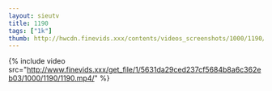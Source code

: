 ```yaml
--- 
layout: sieutv
title: 1190
tags: ["1k"]
thumb: http://hwcdn.finevids.xxx/contents/videos_screenshots/1000/1190/preview.mp4.jpg
---
```

{% include video src="http://www.finevids.xxx/get_file/1/5631da29ced237cf5684b8a6c362eb03/1000/1190/1190.mp4/" %} 
